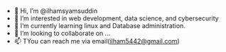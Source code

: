 - 👋 Hi, I’m @ilhamsyamsuddin
- 👀 I’m interested in web development, data science, and cybersecurity
- 🌱 I’m currently learning linux and Database administration. 
- 💞️ I’m looking to collaborate on ...
- 📫 TYou can reach me via email(ilham5442@gmail.com)

<!---
ilhamsyamsuddin/ilhamsyamsuddin is a ✨ special ✨ repository because its `README.md` (this file) appears on your GitHub profile.
You can click the Preview link to take a look at your changes.
--->
